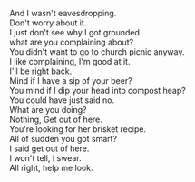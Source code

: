 
And I wasn't eavesdropping.     
Don't worry about it.    
I just don't see why I got grounded.    
what are you complaining about?    
You didn't want to go to church picnic anyway.    
I like complaining, I'm good at it.    
I'll be right back.    
Mind if I have a sip of your beer?    
You mind if I dip your head into compost heap?    
You could have just said no.    
What are you doing?    
Nothing, Get out of here.    
You're looking for her brisket recipe.    
All of sudden you got smart?    
I said get out of here.    
I won't tell, I swear.    
All right, help me look.    






